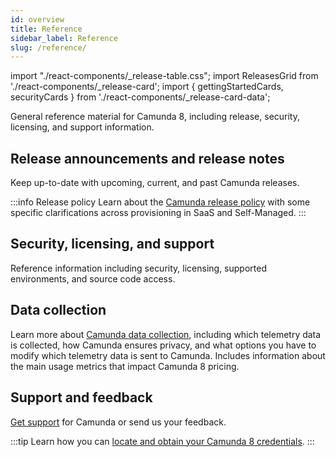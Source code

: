 ```yaml
---
id: overview
title: Reference
sidebar_label: Reference
slug: /reference/
---
```


import "./react-components/\_release-table.css";
import ReleasesGrid from './react-components/\_release-card';
import { gettingStartedCards, securityCards } from './react-components/\_release-card-data';

General reference material for Camunda 8, including release, security, licensing, and support information.

## Release announcements and release notes

Keep up-to-date with upcoming, current, and past Camunda releases.

<ReleasesGrid releases={gettingStartedCards} />

:::info Release policy
Learn about the [Camunda release policy](/reference/announcements-release-notes/release-policy.md) with some specific clarifications across provisioning in SaaS and Self-Managed.
:::

## Security, licensing, and support

Reference information including security, licensing, supported environments, and source code access.

<ReleasesGrid releases={securityCards} />

## Data collection

Learn more about [Camunda data collection](data-collection/data-collection.md), including which telemetry data is collected, how Camunda ensures privacy, and what options you have to modify which telemetry data is sent to Camunda. Includes information about the main usage metrics that impact Camunda 8 pricing.

## Support and feedback

[Get support](contact.md) for Camunda or send us your feedback.

:::tip
Learn how you can [locate and obtain your Camunda 8 credentials](contact.md#locating-camunda-8-credentials).
:::
